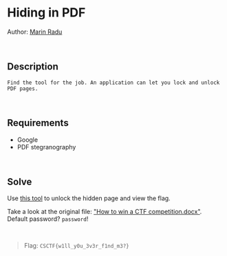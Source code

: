# Hiding in PDF
Author: [Marin Radu](https://github.com/ChronosPK)

<br>

## Description
```
Find the tool for the job. An application can let you lock and unlock PDF pages.
```

<br>

## Requirements
- Google
- PDF stegranography

<br>

## Solve
Use [this tool](https://pdfpagelock.com/) to unlock the hidden page and view the flag.

Take a look at the original file: <a href="./create/How to win a CTF competition.docx" target="_blank">"How to win a CTF competition.docx"</a>. <br>
Default password? `password`!

<br>

> Flag: `CSCTF{w1ll_y0u_3v3r_f1nd_m3?}`
